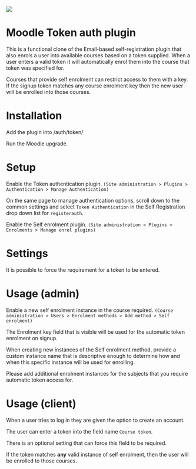 <a href="https://travis-ci.org/nhoobin/moodle-auth_token">
<img src="https://travis-ci.org/nhoobin/moodle-auth_token.svg?branch=master">
</a>


Moodle Token auth plugin
========================

This is a functional clone of the Email-based self-registration plugin that also enrols a user into available courses based on a token supplied. When a user enters a valid token it will automatically enrol them into the course that token was specified for.

Courses that provide self enrolment can restrict access to them with a key. If the signup token matches any course enrolment key then the new user will be enrolled into those courses. 

# Installation

Add the plugin into /auth/token/

Run the Moodle upgrade.

# Setup
Enable the Token authentication plugin. 
    `(Site administration > Plugins > Authentication > Manage Authentication)`

On the same page to manage authentication options, scroll down to the common settings and select `Token Authentication` in the Self Registration drop down list for `registerauth`.
    
Enable the Self enrolment plugin. 
    `(Site administration > Plugins > Enrolments > Manage enrol plugins)`
    
# Settings

It is possible to force the requirement for a token to be entered.

# Usage (admin)

Enable a new self enrolment instance in the course required. 
    `(Course administration > Users > Enrolment methods > Add method > Self enrolment)`

The Enrolment key field that is visible will be used for the automatic token enrolment on signup.

When creating new instances of the Self enrolment method, provide a custom instance name that is descriptive enough to determine how and when this specific instance will be used for enrolling.

Please add additional enrolment instances for the subjects that you require automatic token access for.

# Usage (client)

When a user tries to log in they are given the option to create an account.

The user can enter a token into the field name `Course token`. 

There is an optional setting that can force this field to be required.

If the token matches **any** valid instance of self enrolment, then the user will be enrolled to those courses.  